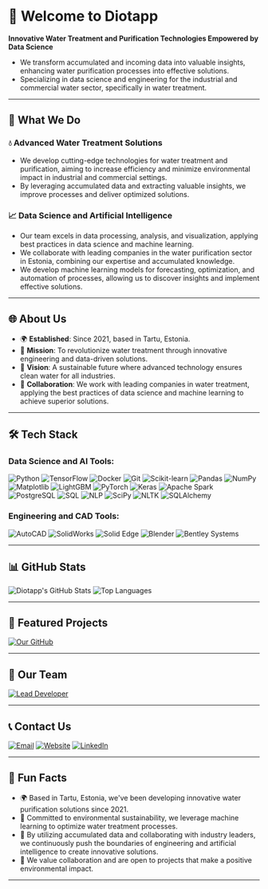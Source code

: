 # 🌊 Welcome to Diotapp

**Innovative Water Treatment and Purification Technologies Empowered by Data Science**

- We transform accumulated and incoming data into valuable insights, enhancing water purification processes into effective solutions.
- Specializing in data science and engineering for the industrial and commercial water sector, specifically in water treatment.

---

## 🔧 What We Do

### 💧 Advanced Water Treatment Solutions

- We develop cutting-edge technologies for water treatment and purification, aiming to increase efficiency and minimize environmental impact in industrial and commercial settings.
- By leveraging accumulated data and extracting valuable insights, we improve processes and deliver optimized solutions.

### 📈 Data Science and Artificial Intelligence

- Our team excels in data processing, analysis, and visualization, applying best practices in data science and machine learning.
- We collaborate with leading companies in the water purification sector in Estonia, combining our expertise and accumulated knowledge.
- We develop machine learning models for forecasting, optimization, and automation of processes, allowing us to discover insights and implement effective solutions.

---

## 🌐 About Us

- 🌍 **Established**: Since 2021, based in Tartu, Estonia.
- 🎯 **Mission**: To revolutionize water treatment through innovative engineering and data-driven solutions.
- 🌱 **Vision**: A sustainable future where advanced technology ensures clean water for all industries.
- 🤝 **Collaboration**: We work with leading companies in water treatment, applying the best practices of data science and machine learning to achieve superior solutions.

---

## 🛠 Tech Stack

### Data Science and AI Tools:

![Python](https://img.shields.io/badge/Python-3776AB?style=for-the-badge&logo=python&logoColor=white)
![TensorFlow](https://img.shields.io/badge/TensorFlow-FF6F00?style=for-the-badge&logo=tensorflow&logoColor=white)
![Docker](https://img.shields.io/badge/Docker-2496ED?style=for-the-badge&logo=docker&logoColor=white)
![Git](https://img.shields.io/badge/Git-F05032?style=for-the-badge&logo=git&logoColor=white)
![Scikit-learn](https://img.shields.io/badge/Scikit--learn-F7931E?style=for-the-badge&logo=scikit-learn&logoColor=white)
![Pandas](https://img.shields.io/badge/Pandas-150458?style=for-the-badge&logo=pandas&logoColor=white)
![NumPy](https://img.shields.io/badge/NumPy-013243?style=for-the-badge&logo=numpy&logoColor=white)
![Matplotlib](https://img.shields.io/badge/Matplotlib-11557C?style=for-the-badge&logo=matplotlib&logoColor=white)
![LightGBM](https://img.shields.io/badge/LightGBM-02457A?style=for-the-badge&logo=lightgbm&logoColor=white)
![PyTorch](https://img.shields.io/badge/PyTorch-EE4C2C?style=for-the-badge&logo=pytorch&logoColor=white)
![Keras](https://img.shields.io/badge/Keras-D00000?style=for-the-badge&logo=keras&logoColor=white)
![Apache Spark](https://img.shields.io/badge/Apache%20Spark-E25A1C?style=for-the-badge&logo=apachespark&logoColor=white)
![PostgreSQL](https://img.shields.io/badge/PostgreSQL-336791?style=for-the-badge&logo=postgresql&logoColor=white)
![SQL](https://img.shields.io/badge/SQL-4479A1?style=for-the-badge&logo=Microsoft%20SQL%20Server&logoColor=white)
![NLP](https://img.shields.io/badge/NLP-008080?style=for-the-badge&logo=ai&logoColor=white)
![SciPy](https://img.shields.io/badge/SciPy-8CAAE6?style=for-the-badge&logo=scipy&logoColor=white)
![NLTK](https://img.shields.io/badge/NLTK-003A70?style=for-the-badge&logo=python&logoColor=white)
![SQLAlchemy](https://img.shields.io/badge/SQLAlchemy-CC0000?style=for-the-badge&logo=databricks&logoColor=white)

### Engineering and CAD Tools:

![AutoCAD](https://img.shields.io/badge/AutoCAD-EE3124?style=for-the-badge&logo=autodesk&logoColor=white)
![SolidWorks](https://img.shields.io/badge/SolidWorks-EF3B25?style=for-the-badge&logo=dassaultsystemes&logoColor=white)
![Solid Edge](https://img.shields.io/badge/Solid%20Edge-0078D7?style=for-the-badge&logo=siemens&logoColor=white)
![Blender](https://img.shields.io/badge/Blender-F5792A?style=for-the-badge&logo=blender&logoColor=white)
![Bentley Systems](https://img.shields.io/badge/Bentley-00843E?style=for-the-badge&logo=bentley&logoColor=white)

---

## 📊 GitHub Stats

![Diotapp's GitHub Stats](https://github-readme-stats.vercel.app/api?username=diotapp&show_icons=true&theme=radical)
![Top Languages](https://github-readme-stats.vercel.app/api/top-langs/?username=diotapp&layout=compact&theme=radical)

---

## 🌟 Featured Projects

[![Our GitHub](https://img.shields.io/badge/GitHub-DIOTAPP-blue?style=for-the-badge&logo=github&logoColor=white)](https://github.com/diotapp)

---

## 🌟 Our Team

[![Lead Developer](https://img.shields.io/badge/Lead%20Developer-OKHKO-blue?style=for-the-badge&logo=github&logoColor=white)](https://github.com/okhko)

---

## 📞 Contact Us

[![Email](https://img.shields.io/badge/Email-diotapp@gmail.com-D14836?style=for-the-badge&logo=gmail&logoColor=white)](mailto:diotapp@gmail.com)
[![Website](https://img.shields.io/badge/Website-di​otapp.com-4285F4?style=for-the-badge&logo=google-chrome&logoColor=white)](https://www.diotapp.com/)
[![LinkedIn](https://img.shields.io/badge/LinkedIn-DIOTAPP-0077B5?style=for-the-badge&logo=linkedin&logoColor=white)](https://www.linkedin.com/company/diotapp/)

---

## 🌟 Fun Facts

- 🌍 Based in Tartu, Estonia, we've been developing innovative water purification solutions since 2021.
- 🌱 Committed to environmental sustainability, we leverage machine learning to optimize water treatment processes.
- 🚀 By utilizing accumulated data and collaborating with industry leaders, we continuously push the boundaries of engineering and artificial intelligence to create innovative solutions.
- 🤝 We value collaboration and are open to projects that make a positive environmental impact.

---
